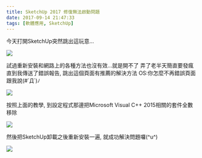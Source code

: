 ```yaml
---
title: SketchUp 2017 修復無法啟動問題
date: 2017-09-14 21:47:33
tags: [軟體應用, SketchUp]
---
```


今天打開SketchUp突然跳出這玩意...

![](https://res.cloudinary.com/driftkingtw/image/upload/v1518273441/blog/2017/09/04/SketchUp_2017_修復無法啟動問題/sketchup-%E9%8C%AF%E8%AA%A4.jpg)

試過重新安裝和網路上的各種方法也沒有效...就是開不了 弄了老半天簡直要發瘋
直到我傳送了錯誤報告, 跳出這個頁面有推薦的解決方法
OS:你怎麼不再錯誤頁面跟我說(#`Д´)ﾉ

![](https://res.cloudinary.com/driftkingtw/image/upload/v1518273455/blog/2017/09/04/SketchUp_2017_修復無法啟動問題/crash.jpg)

按照上面的教學, 到設定程式那邊把Microsoft Visual C++ 2015相關的套件全數移除

![](https://res.cloudinary.com/driftkingtw/image/upload/v1518273466/blog/2017/09/04/SketchUp_2017_修復無法啟動問題/unin.png)

然後把SketchUp卸載之後重新安裝一遍, 就成功解決問題囉(^u^)

![](https://res.cloudinary.com/driftkingtw/image/upload/v1518273475/blog/2017/09/04/SketchUp_2017_修復無法啟動問題/sketchup%E6%88%90%E5%8A%9F%E4%BF%AE%E5%BE%A9-1024x555.jpg)